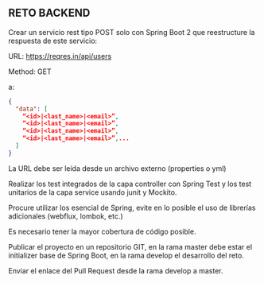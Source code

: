 ## RETO BACKEND

Crear un servicio rest tipo POST solo con Spring Boot 2 que reestructure la respuesta de este servicio:

URL: https://reqres.in/api/users

Method: GET

a:

```json
{
  "data": [
    “<id>|<last_name>|<email>”, 
    “<id>|<last_name>|<email>”, 
    “<id>|<last_name>|<email>”, 
    “<id>|<last_name>|<email>”,...
  ]
}
```

La URL debe ser leída desde un archivo externo (properties o yml)


Realizar los test integrados de la capa controller con Spring Test y los test unitarios de la capa service usando junit y Mockito.


Procure utilizar los esencial de Spring, evite en lo posible el uso de librerías adicionales (webflux, lombok, etc.)


Es necesario tener la mayor cobertura de código posible.


Publicar el proyecto en un repositorio GIT, en la rama master debe estar el initializer base de Spring Boot, en la rama develop el desarrollo del reto.


Enviar el enlace del Pull Request desde la rama develop a master.